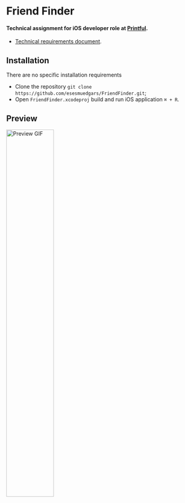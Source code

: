 # Friend Finder

#### Technical assignment for iOS developer role at [Printful](https://www.printful.com/).
- [Technical requirements document](https://github.com/esesmuedgars/FriendFinder/blob/master/RequirementsDocument.md).

## Installation

There are no specific installation requirements
- Clone the repository `git clone https://github.com/esesmuedgars/FriendFinder.git`;
- Open `FriendFinder.xcodeproj` build and run iOS application `⌘ + R`.

## Preview

<img alt="Preview GIF" src="https://github.com/esesmuedgars/FriendFinder/blob/assets/preview.gif" width="50%" />
